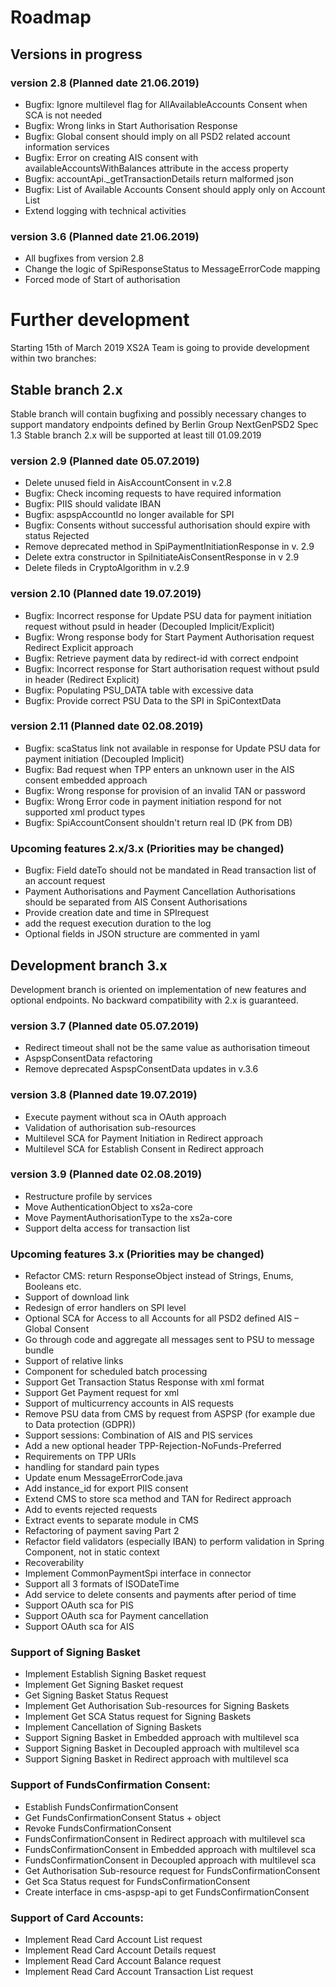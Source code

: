 # Roadmap

## Versions in progress

### version 2.8 (Planned date 21.06.2019)
- Bugfix: Ignore multilevel flag for AllAvailableAccounts Consent when SCA is not needed 
- Bugfix: Wrong links in Start Authorisation Response 
- Bugfix: Global consent should imply on all PSD2 related account information services 
- Bugfix: Error on creating AIS consent with availableAccountsWithBalances attribute in the access property
- Bugfix: accountApi._getTransactionDetails return malformed json 
- Bugfix: List of Available Accounts Consent should apply only on Account List 
- Extend logging with technical activities 

### version 3.6 (Planned date 21.06.2019)
- All bugfixes from version 2.8
- Change the logic of SpiResponseStatus to MessageErrorCode mapping
- Forced mode of Start of authorisation

# Further development
Starting 15th of March 2019 XS2A Team is going to provide development within two branches:

## Stable branch 2.x
Stable branch will contain bugfixing and possibly necessary changes to support mandatory endpoints defined by Berlin Group NextGenPSD2 Spec 1.3
Stable branch 2.x will be supported at least till 01.09.2019




### version 2.9 (Planned date 05.07.2019)
- Delete unused field in AisAccountConsent in v.2.8 
- Bugfix: Check incoming requests to have required information
- Bugfix: PIIS should validate IBAN 
- Bugfix: aspspAccountId no longer available for SPI 
- Bugfix: Consents without successful authorisation should expire with status Rejected
- Remove deprecated method in SpiPaymentInitiationResponse in v. 2.9 
- Delete extra constructor in SpiInitiateAisConsentResponse in v 2.9 
- Delete fileds in CryptoAlgorithm in v.2.9

### version 2.10 (Planned date 19.07.2019)
- Bugfix: Incorrect response for Update PSU data for payment initiation request without psuId in header (Decoupled Implicit/Explicit) 
- Bugfix: Wrong response body for Start Payment Authorisation request Redirect Explicit approach
- Bugfix: Retrieve payment data by redirect-id with correct endpoint
- Bugfix: Incorrect response for Start authorisation request without psuId in header (Redirect Explicit)
- Bugfix: Populating PSU_DATA table with excessive data
- Bugfix: Provide correct PSU Data to the SPI in SpiContextData

### version 2.11 (Planned date 02.08.2019)
- Bugfix: scaStatus link not available in response for Update PSU data for payment initiation (Decoupled Implicit) 
- Bugfix: Bad request when TPP enters an unknown user in the AIS consent embedded approach
- Bugfix: Wrong response for provision of an invalid TAN or password 
- Bugfix: Wrong Error code in payment initiation respond for not supported xml product types 
- Bugfix: SpiAccountConsent shouldn't return real ID (PK from DB)


### Upcoming features 2.x/3.x (Priorities may be changed)
- Bugfix: Field dateTo should not be mandated in Read transaction list of an account request 
- Payment Authorisations and Payment Cancellation Authorisations should be separated from AIS Consent Authorisations 
- Provide creation date and time in SPIrequest 
- add the request execution duration to the log  
- Optional fields in JSON structure are commented in yaml 


## Development branch 3.x
Development branch is oriented on implementation of new features and optional endpoints.
No backward compatibility with 2.x is guaranteed.


### version 3.7 (Planned date 05.07.2019)
- Redirect timeout shall not be the same value as authorisation timeout  
- AspspConsentData refactoring
- Remove deprecated AspspConsentData updates in v.3.6


### version 3.8 (Planned date 19.07.2019)
- Execute payment without sca in OAuth approach 
- Validation of authorisation sub-resources
- Multilevel SCA for Payment Initiation in Redirect approach
- Multilevel SCA for Establish Consent in Redirect approach 

### version 3.9 (Planned date 02.08.2019)
- Restructure profile by services 
- Move AuthenticationObject to xs2a-core 
- Move PaymentAuthorisationType to the xs2a-core 
- Support delta access for transaction list 

### Upcoming features 3.x (Priorities may be changed)
- Refactor CMS: return ResponseObject instead of Strings, Enums, Booleans etc.
- Support of download link 
- Redesign of error handlers on SPI level 
- Optional SCA for Access to all Accounts for all PSD2 defined AIS – Global Consent 
- Go through code and aggregate all messages sent to PSU to message bundle  
- Support of relative links
- Component for scheduled batch processing 
- Support Get Transaction Status Response with xml format 
- Support Get Payment request for xml 
- Support of multicurrency accounts in AIS requests 
- Remove PSU data from CMS by request from ASPSP (for example due to Data protection (GDPR)) 
- Support sessions: Combination of AIS and PIS services 
- Add a new optional header TPP-Rejection-NoFunds-Preferred 
- Requirements on TPP URIs  
- handling for standard pain types
- Update enum MessageErrorCode.java 
- Add instance_id for export PIIS consent 
- Extend CMS to store sca method and TAN for Redirect approach 
- Add to events rejected requests 
- Extract events to separate module in CMS 
- Refactoring of payment saving Part 2 
- Refactor field validators (especially IBAN) to perform validation in Spring Component, not in static context 
- Recoverability 
- Implement CommonPaymentSpi interface in connector 
- Support all 3 formats of ISODateTime 
- Add service to delete consents and payments after period of time 
- Support OAuth sca for PIS
- Support OAuth sca for Payment cancellation
- Support OAuth sca for AIS 

### Support of Signing Basket
- Implement Establish Signing Basket request
- Implement Get Signing Basket request
- Get Signing Basket Status Request
- Implement Get Authorisation Sub-resources for Signing Baskets
- Implement Get SCA Status request for Signing Baskets
- Implement Cancellation of Signing Baskets
- Support Signing Basket in Embedded approach with multilevel sca
- Support Signing Basket in Decoupled approach with multilevel sca
- Support Signing Basket in Redirect approach with multilevel sca

### Support of FundsConfirmation Consent:
- Establish FundsConfirmationConsent 
- Get FundsConfirmationConsent Status + object
- Revoke FundsConfirmationConsent
- FundsConfirmationConsent in Redirect approach with multilevel sca
- FundsConfirmationConsent in Embedded approach with multilevel sca
- FundsConfirmationConsent in Decoupled approach with multilevel sca
- Get Authorisation Sub-resource request for FundsConfirmationConsent
- Get Sca Status request for FundsConfirmationConsent 
- Create interface in cms-aspsp-api to get FundsConfirmationConsent 

### Support of Card Accounts:
- Implement Read Card Account List request
- Implement Read Card Account Details request
- Implement Read Card Account Balance request
- Implement Read Card Account Transaction List request


